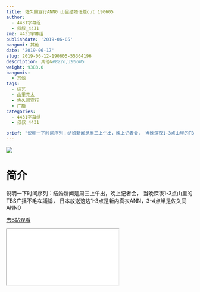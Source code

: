 ```yaml
---
title: 佐久間宣行ANN0 山里结婚话题cut 190605
author:
  - 4431字幕组
  - 叔叔_4431
zmz: 4431字幕组
publishdate: '2019-06-05'
bangumi: 其他
date: '2019-06-17'
slug: 2019-06-12-190605-55364196
description: 其他&#8226;190605
weight: 9383.0
bangumis:
  - 其他
tags:
  - 综艺
  - 山里亮太
  - 佐久间宣行
  - 广播
categories:
  - 4431字幕组
  - 叔叔_4431

brief: "说明一下时间序列：结婚新闻是周三上午出，晚上记者会， 当晚深夜1-3点山里的TBS广播不毛な議論， 日本放送这边1-3点是新内真衣ANN，3-4点半是佐久间ANN0"
---
```

![](https://raw.githubusercontent.com/tcgriffith/owaraisite/master/static/tmpimg/46ea5fccb7f5cd96943bfe70d79b11429162c4be.jpg.480.jpg)
# 简介  
说明一下时间序列：结婚新闻是周三上午出，晚上记者会，
当晚深夜1-3点山里的TBS广播不毛な議論，
日本放送这边1-3点是新内真衣ANN，3-4点半是佐久间ANN0  

[去B站观看](https://www.bilibili.com/video/av55364196/)
<div class ="resp-container"><iframe class="testiframe" src="//player.bilibili.com/player.html?aid=55364196"", scrolling="no", allowfullscreen="true" > </iframe></div> 
